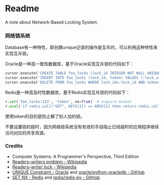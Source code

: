 # Readme
A note about Network-Based Locking System.

### 网络锁系统

Database有一种特性，即创建unique记录的操作是互斥的，可以利用这种特性来实现互斥锁。

Oracle是一种高一致性数据库，基于Oracle实现互斥锁的代码如下：
```python
cursor.execute('CREATE TABLE foo_locks (lock_id INTEGER NOT NULL UNIQUE, token CHAR(5) NOT NULL);')  # prepare schema and table
cursor.execute('INSERT INTO foo_locks (lock_id, token) VALUES (:lock_id, :token);', [123, 'token'])  # acquire mutex
cursor.execute('DELETE FROM foo_locks WHERE lock_id=:lock_id AND token=:token', [123, 'token'])  # release mutex
```

Redis是一种高及时性数据库，基于Redis实现互斥锁的代码如下：
```python
r.set('foo_locks:123', 'token', nx=True)  # acquire mutext
r.eval('if redis.call("GET", KEYS[1]) == ARGV[1] then return redis.call("DEL", KEYS[1]) else return 0 end', 1, 'foo_locks:123', 'token')  # release mutext
```

使用token的目的是防止解了别人加的锁。

不要设置锁的超时，因为网络锁系统没有有效的手段阻止已经超时的应用程序继续访问对应的共享资源。

### Credits
- Computer Systems: A Programmer's Perspective, Third Edition
- [Readers–writers problem - Wikipedia](https://en.wikipedia.org/wiki/Readers-writers_problem)
- [Readers–writer lock - Wikipedia](https://en.wikipedia.org/wiki/Readers–writer_lock)
- [UNIQUE Constraint - Oracle](https://docs.oracle.com/en/database/oracle/oracle-database/23/sqlrf/constraint.html) and [oracle/python-oracledb - GitHub](https://github.com/oracle/python-oracledb/)
- [SET NX - Redis](https://redis.io/docs/latest/commands/set/) and [redis/redis-py - GitHub](https://github.com/redis/redis-py)
